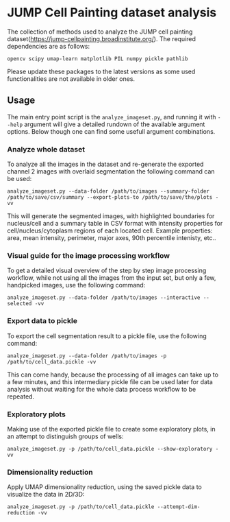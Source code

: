 # JUMP Cell Painting dataset analysis
The collection of methods used to analyze the JUMP cell painting dataset(https://jump-cellpainting.broadinstitute.org/). The required dependencies are as follows:

`opencv scipy umap-learn matplotlib PIL numpy pickle pathlib`

Please update these packages to the latest versions as some used functionalities are not available in older ones.

## Usage
The main entry point script is the `analyze_imageset.py`, and running it with `--help` argument will give a detailed rundown of the available argument options. Below though one can find some usefull argument combinations.

### Analyze whole dataset
To analyze all the images in the dataset and re-generate the exported channel 2 images with overlaid segmentation the following command can be used: 

`analyze_imageset.py --data-folder /path/to/images --summary-folder /path/to/save/csv/summary --export-plots-to /path/to/save/the/plots -vv`

This will generate the segmented images, with highlighted boundaries for nucleus/cell and a summary table in CSV format with intensity properties for cell/nucleus/cytoplasm regions of each located cell. Example properties: area, mean intensity, perimeter, major axes, 90th percentile intenisty, etc..

### Visual guide for the image processing workflow
To get a detailed visual overview of the step by step image processing workflow, while not using all the images from the input set, but only a few, handpicked images, use the following command:

`analyze_imageset.py --data-folder /path/to/images --interactive --selected -vv`

### Export data to pickle
To export the cell segmentation result to a pickle file, use the following command:

`analyze_imageset.py --data-folder /path/to/images -p /path/to/cell_data.pickle -vv`

This can come handy, because the processing of all images can take up to a few minutes, and this intermediary pickle file can be used later for data analysis without waiting for the whole data process workflow to be repeated.

### Exploratory plots
Making use of the exported pickle file to create some exploratory plots, in an attempt to distinguish groups of wells:

`analyze_imageset.py -p /path/to/cell_data.pickle --show-exploratory -vv`

### Dimensionality reduction
Apply UMAP dimensionality reduction, using the saved pickle data to visualize the data in 2D/3D:

`analyze_imageset.py -p /path/to/cell_data.pickle --attempt-dim-reduction -vv`

